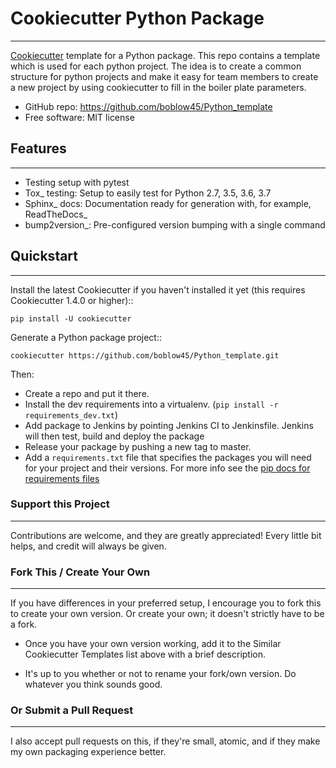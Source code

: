 
# Cookiecutter Python Package

-------------------------------

[Cookiecutter](https://cookiecutter.readthedocs.io/en/latest/) template for a Python package. This repo contains a 
template which is used for each python project. The idea is to create a common structure for python projects and 
make it easy for team members to create a new project by using cookiecutter to fill in the boiler plate parameters.

* GitHub repo: https://github.com/boblow45/Python_template
* Free software: MIT license

## Features

-------------------------------

* Testing setup with pytest
* Tox_ testing: Setup to easily test for Python 2.7, 3.5, 3.6, 3.7
* Sphinx_ docs: Documentation ready for generation with, for example, ReadTheDocs_
* bump2version_: Pre-configured version bumping with a single command

## Quickstart

-------------------------------

Install the latest Cookiecutter if you haven't installed it yet (this requires
Cookiecutter 1.4.0 or higher)::

    pip install -U cookiecutter

Generate a Python package project::

    cookiecutter https://github.com/boblow45/Python_template.git

Then:

* Create a repo and put it there.
* Install the dev requirements into a virtualenv. (``pip install -r requirements_dev.txt``)
* Add package to Jenkins by pointing Jenkins CI to Jenkinsfile. Jenkins will then test, build and deploy the package 
* Release your package by pushing a new tag to master.
* Add a `requirements.txt` file that specifies the packages you will need for
  your project and their versions. For more info see the [pip docs for requirements files](https://pip.pypa.io/en/stable/user_guide/#requirements-files)

### Support this Project

-------------------------------

Contributions are welcome, and they are greatly appreciated! Every little bit
helps, and credit will always be given.


### Fork This / Create Your Own

-------------------------------

If you have differences in your preferred setup, I encourage you to fork this
to create your own version. Or create your own; it doesn't strictly have to
be a fork.

* Once you have your own version working, add it to the Similar Cookiecutter
  Templates list above with a brief description.

* It's up to you whether or not to rename your fork/own version. Do whatever
  you think sounds good.

### Or Submit a Pull Request

-------------------------------

I also accept pull requests on this, if they're small, atomic, and if they
make my own packaging experience better.

